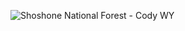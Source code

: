 ![Shoshone National Forest - Cody WY](https://cdn.codywyomingnet.com/images/content/2082_e6LTj_Shoshone_Forest_lg.jpg)
